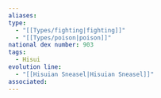 ```yaml
---
aliases: 
type:
  - "[[Types/fighting|fighting]]"
  - "[[Types/poison|poison]]"
national dex number: 903
tags:
  - Hisui
evolution line:
  - "[[Hisuian Sneasel|Hisuian Sneasel]]"
associated: 
---
```

